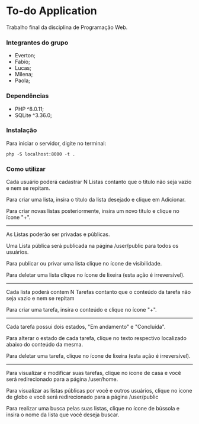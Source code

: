 # To-do Application
Trabalho final da disciplina de Programação Web.

### Integrantes do grupo
- Everton;
- Fabio;
- Lucas;
- Milena;
- Paola;

### Dependências 
- PHP ^8.0.11;
- SQLite ^3.36.0;

### Instalação
Para iniciar o servidor, digite no terminal:

`php -S localhost:8000 -t .`

### Como utilizar
Cada usuário poderá cadastrar N Listas contanto que o título não seja vazio e nem se repitam.

Para criar uma lista, insira o título da lista desejado e clique em Adicionar.

Para criar novas listas posteriormente, insira um novo título e clique no ícone "+".

 ---
As Listas poderão ser privadas e públicas.

Uma Lista pública será publicada na página /user/public para todos os usuários.

Para publicar ou privar uma lista clique no ícone de visibilidade.

Para deletar uma lista clique no ícone de lixeira (esta ação é irreversível).

---
Cada lista poderá contem N Tarefas contanto que o conteúdo da tarefa não seja vazio e nem se repitam

Para criar uma tarefa, insira o conteúdo e clique no ícone "+".

---
Cada tarefa possui dois estados, "Em andamento" e "Concluída".

Para alterar o estado de cada tarefa, clique no texto respectivo localizado abaixo do conteúdo da mesma.

Para deletar uma tarefa,  clique no ícone de lixeira (esta ação é irreversível).

---
Para visualizar e modificar suas tarefas, clique no ícone de casa e você será redirecionado para a página /user/home.

Para visualizar as listas públicas por você e outros usuários, clique no ícone de globo e você será redirecionado para a página /user/public

Para realizar uma busca pelas suas listas, clique no ícone de bússola e insira o nome da lista que você deseja buscar.

